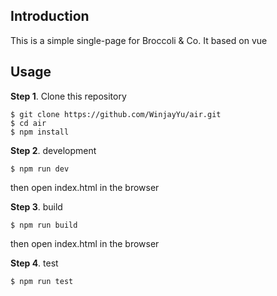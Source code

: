 ## Introduction

This is a simple single-page for Broccoli & Co. It based on vue 

## Usage

**Step 1**. Clone this repository

```shell
$ git clone https://github.com/WinjayYu/air.git
$ cd air
$ npm install
```

**Step 2**. development

```shell
$ npm run dev
```
then open index.html in the browser

**Step 3**. build

```shell
$ npm run build
```
then open index.html in the browser

**Step 4**. test

```shell
$ npm run test
```